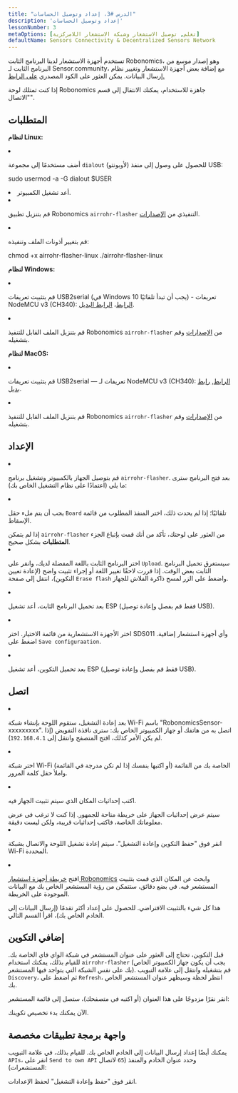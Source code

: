 ```yaml
---
title: "الدرس #3، إعداد وتوصيل الحساسات"
description: 'إعداد وتوصيل الحساسات'
lessonNumber: 3
metaOptions: [تعلم, توصيل الاستشعار وشبكة الاستشعار اللامركزية]
defaultName: Sensors Connectivity & Decentralized Sensors Network
---
```


تستخدم أجهزة الاستشعار لدينا البرنامج الثابت Robonomics، وهو إصدار موسع من البرنامج الثابت لـ Sensor.community، مع إضافة بعض أجهزة الاستشعار وتغيير نظام إرسال البيانات. يمكن العثور على الكود المصدري [على الرابط.](https://github.com/LoSk-p/sensors-software/tree/master/airrohr-firmware)

إذا كنت تمتلك لوحة Robonomics جاهزة للاستخدام، يمكنك الانتقال إلى قسم "الاتصال".

## المتطلبات

**لنظام Linux:**

<List type="numbers">

<li>

أضف مستخدمًا إلى مجموعة `dialout` (لأوبونتو) للحصول على وصول إلى منفذ USB:

<LessonCodeWrapper language="bash" noLines>sudo usermod -a -G dialout $USER</LessonCodeWrapper>

</li>

<li>أعد تشغيل الكمبيوتر.</li>

<li>

قم بتنزيل تطبيق Robonomics `airrohr-flasher` التنفيذي من [الإصدارات](https://github.com/airalab/sensors-connectivity/releases).

</li>

<li>

قم بتغيير أذونات الملف وتنفيذه:

<LessonCodeWrapper language="bash">chmod +x airrohr-flasher-linux
./airrohr-flasher-linux</LessonCodeWrapper>


</li>

</List>


**لنظام Windows:**

<List type="numbers">

<li>

قم بتثبيت تعريفات USB2serial (في Windows 10 يجب أن تبدأ تلقائيًا) - تعريفات NodeMCU v3 (CH340): [الرابط](http://www.wch.cn/downloads/file/5.html)، [الرابط البديل](https://d.inf.re/luftdaten/CH341SER.ZIP). 

</li>

<li>

قم بتنزيل الملف القابل للتنفيذ Robonomics `airrohr-flasher` من [الإصدارات](https://github.com/airalab/sensors-connectivity/releases) وقم بتشغيله.

</li>

</List>

**لنظام MacOS:**

<List type="numbers">

<li>

قم بتثبيت تعريفات USB2serial — تعريفات لـ NodeMCU v3 (CH340): [الرابط](http://www.wch.cn/downloads/file/178.html), [رابط بديل](https://d.inf.re/luftdaten/CH341SER_MAC.ZIP).

</li>

<li>

قم بتنزيل الملف القابل للتنفيذ Robonomics `airrohr-flasher` من [الإصدارات](https://github.com/airalab/sensors-connectivity/releases) وقم بتشغيله.

</li>

</List>


## الإعداد

<List type="numbers">

<li>

قم بتوصيل الجهاز بالكمبيوتر وتشغيل برنامج `airrohr-flasher`. بعد فتح البرنامج سترى ما يلي (اعتمادًا على نظام التشغيل الخاص بك):

<LessonImages imageClasses="mb" src="sensors-connectivity-course/lesson-3-0.png" alt="tutorial image"/>

</li>

<li>

يجب أن يتم ملء حقل `Board` تلقائيًا؛ إذا لم يحدث ذلك، اختر المنفذ المطلوب من قائمة الإسقاط.

<RoboAcademyNote type="okay" title="INFO">
إذا لم يتمكن <code>airrohr-flasher</code> من العثور على لوحتك، تأكد من أنك قمت بإتباع الجزء <b>المتطلبات</b> بشكل صحيح.
</RoboAcademyNote>

</li>

<li>

اختر البرنامج الثابت باللغة المفضلة لديك، وانقر على `Upload`. سيستغرق تحميل البرنامج الثابت بعض الوقت. إذا قررت لاحقًا تغيير اللغة أو إجراء تثبيت واضح (لإعادة تعيين التكوين)، انتقل إلى صفحة `Erase flash` واضغط على الزر لمسح ذاكرة الفلاش للجهاز.

</li>

<li>

بعد تحميل البرنامج الثابت، أعد تشغيل ESP (فقط قم بفصل وإعادة توصيل USB).

</li>

<li>

اختر الأجهزة الاستشعارية من قائمة الاختيار. اختر SDS011 وأي أجهزة استشعار إضافية. اضغط على `Save configuraation`.

</li>

<li>

بعد تحميل التكوين، أعد تشغيل ESP (فقط قم بفصل وإعادة توصيل USB).

</li>

</List>

## اتصل

<List type="numbers">

<li>

بعد إعادة التشغيل، ستقوم اللوحة بإنشاء شبكة Wi-Fi باسم "RobonomicsSensor-xxxxxxxxx". اتصل به من هاتفك أو جهاز الكمبيوتر الخاص بك: سترى نافذة التفويض (إذا لم يكن الأمر كذلك، افتح المتصفح وانتقل إلى `192.168.4.1`).

</li>

<li>

اختر شبكة Wi-Fi الخاصة بك من القائمة (أو اكتبها بنفسك إذا لم تكن مدرجة في القائمة) واملأ حقل كلمة المرور.

</li>

<li>

اكتب إحداثيات المكان الذي سيتم تثبيت الجهاز فيه.

<RoboAcademyNote type="warning" title="WARNING">
سيتم عرض إحداثيات الجهاز على خريطة متاحة للجمهور. إذا كنت لا ترغب في عرض معلوماتك الخاصة، فاكتب إحداثيات قريبة، ولكن ليست دقيقة.
</RoboAcademyNote>

<LessonImages src="sensors-connectivity-course/lesson-3-1.png" alt="tutorial image"/>

</li>

<li>

انقر فوق "حفظ التكوين وإعادة التشغيل". سيتم إعادة تشغيل اللوحة والاتصال بشبكة Wi-Fi المحددة.

</li>

<li>

افتح [خريطة أجهزة استشعار Robonomics](https://sensors.robonomics.network/#/) وابحث عن المكان الذي قمت بتثبيت المستشعر فيه. في بضع دقائق، ستتمكن من رؤية المستشعر الخاص بك مع البيانات الموجودة على الخريطة.


<LessonImages src="sensors-connectivity-course/lesson-3-2.jpg" alt="tutorial image"/>

</li>

</List>

هذا كل شيء بالتثبيت الافتراضي. للحصول على إعداد أكثر تقدمًا (إرسال البيانات إلى الخادم الخاص بك)، اقرأ القسم التالي.

## إضافي التكوين

قبل التكوين، تحتاج إلى العثور على عنوان المستشعر في شبكة الواي فاي الخاصة بك. للقيام بذلك، يمكنك استخدام `airrohr-flasher` (يجب أن يكون جهاز الكمبيوتر الخاص بك على نفس الشبكة التي يتواجد فيها المستشعر). قم بتشغيله وانتقل إلى علامة التبويب `Discovery`، ثم اضغط على `Refresh`، انتظر لحظة وسيظهر عنوان المستشعر الخاص بك.

<LessonImages imageClasses="mb" src="sensors-connectivity-course/lesson-3-3.png" alt="tutorial image"/>

انقر نقرًا مزدوجًا على هذا العنوان (أو اكتبه في متصفحك)، ستصل إلى قائمة المستشعر:

<LessonImages imageClasses="mb" src="sensors-connectivity-course/lesson-3-4.png" alt="tutorial image"/>

الآن يمكنك بدء تخصيص تكوينك.


## واجهة برمجة تطبيقات مخصصة

يمكنك أيضًا إعداد إرسال البيانات إلى الخادم الخاص بك. للقيام بذلك، في علامة التبويب `APIs`، انقر على `Send to own API` وحدد عنوان الخادم والمنفذ (`65` لاتصال المستشعرات):

<LessonImages imageClasses="mb" src="sensors-connectivity-course/lesson-3-6.png" alt="tutorial image"/>

انقر فوق "حفظ وإعادة التشغيل" لحفظ الإعدادات.